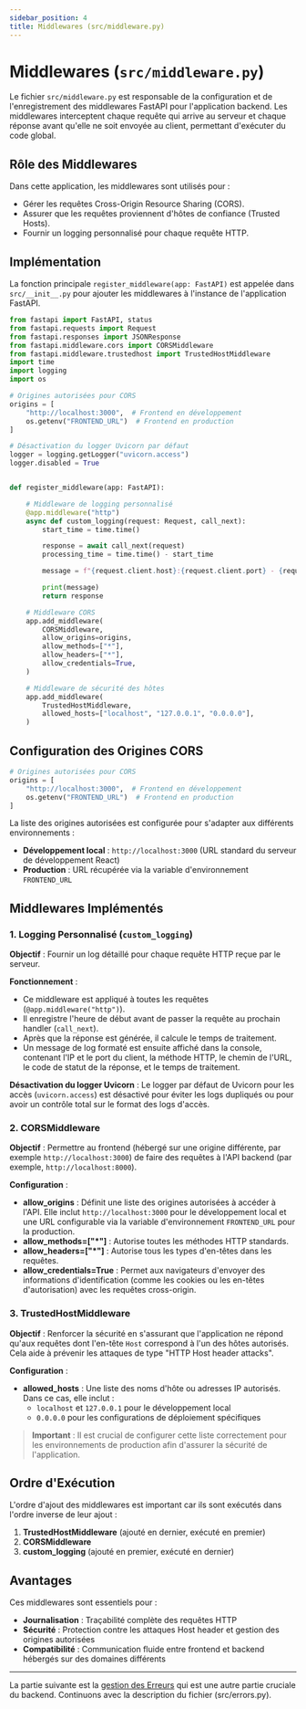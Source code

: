 ```yaml
---
sidebar_position: 4
title: Middlewares (src/middleware.py)
---
```


# Middlewares (`src/middleware.py`)

Le fichier `src/middleware.py` est responsable de la configuration et de l'enregistrement des middlewares FastAPI pour l'application backend. Les middlewares interceptent chaque requête qui arrive au serveur et chaque réponse avant qu'elle ne soit envoyée au client, permettant d'exécuter du code global.

## Rôle des Middlewares

Dans cette application, les middlewares sont utilisés pour :
* Gérer les requêtes Cross-Origin Resource Sharing (CORS).
* Assurer que les requêtes proviennent d'hôtes de confiance (Trusted Hosts).
* Fournir un logging personnalisé pour chaque requête HTTP.

## Implémentation

La fonction principale `register_middleware(app: FastAPI)` est appelée dans `src/__init__.py` pour ajouter les middlewares à l'instance de l'application FastAPI.

```python
from fastapi import FastAPI, status
from fastapi.requests import Request
from fastapi.responses import JSONResponse
from fastapi.middleware.cors import CORSMiddleware
from fastapi.middleware.trustedhost import TrustedHostMiddleware
import time
import logging
import os

# Origines autorisées pour CORS
origins = [
    "http://localhost:3000",  # Frontend en développement
    os.getenv("FRONTEND_URL")  # Frontend en production
]

# Désactivation du logger Uvicorn par défaut
logger = logging.getLogger("uvicorn.access")
logger.disabled = True


def register_middleware(app: FastAPI):

    # Middleware de logging personnalisé
    @app.middleware("http")
    async def custom_logging(request: Request, call_next):
        start_time = time.time()

        response = await call_next(request)
        processing_time = time.time() - start_time

        message = f"{request.client.host}:{request.client.port} - {request.method} - {request.url.path} - {response.status_code} completed after {processing_time}s"

        print(message)
        return response

    # Middleware CORS
    app.add_middleware(
        CORSMiddleware,
        allow_origins=origins,
        allow_methods=["*"],
        allow_headers=["*"],
        allow_credentials=True,
    )

    # Middleware de sécurité des hôtes
    app.add_middleware(
        TrustedHostMiddleware,
        allowed_hosts=["localhost", "127.0.0.1", "0.0.0.0"],
    )
```

## Configuration des Origines CORS

```python
# Origines autorisées pour CORS
origins = [
    "http://localhost:3000",  # Frontend en développement
    os.getenv("FRONTEND_URL")  # Frontend en production
]
```

La liste des origines autorisées est configurée pour s'adapter aux différents environnements :
- **Développement local** : `http://localhost:3000` (URL standard du serveur de développement React)
- **Production** : URL récupérée via la variable d'environnement `FRONTEND_URL`

## Middlewares Implémentés

### 1. Logging Personnalisé (`custom_logging`)

**Objectif** : Fournir un log détaillé pour chaque requête HTTP reçue par le serveur.

**Fonctionnement** :
- Ce middleware est appliqué à toutes les requêtes (`@app.middleware("http")`).
- Il enregistre l'heure de début avant de passer la requête au prochain handler (`call_next`).
- Après que la réponse est générée, il calcule le temps de traitement.
- Un message de log formaté est ensuite affiché dans la console, contenant l'IP et le port du client, la méthode HTTP, le chemin de l'URL, le code de statut de la réponse, et le temps de traitement.

**Désactivation du logger Uvicorn** : Le logger par défaut de Uvicorn pour les accès (`uvicorn.access`) est désactivé pour éviter les logs dupliqués ou pour avoir un contrôle total sur le format des logs d'accès.

### 2. CORSMiddleware

**Objectif** : Permettre au frontend (hébergé sur une origine différente, par exemple `http://localhost:3000`) de faire des requêtes à l'API backend (par exemple, `http://localhost:8000`).

**Configuration** :
- **allow_origins** : Définit une liste des origines autorisées à accéder à l'API. Elle inclut `http://localhost:3000` pour le développement local et une URL configurable via la variable d'environnement `FRONTEND_URL` pour la production.
- **allow_methods=["*"]** : Autorise toutes les méthodes HTTP standards.
- **allow_headers=["*"]** : Autorise tous les types d'en-têtes dans les requêtes.
- **allow_credentials=True** : Permet aux navigateurs d'envoyer des informations d'identification (comme les cookies ou les en-têtes d'autorisation) avec les requêtes cross-origin.

### 3. TrustedHostMiddleware

**Objectif** : Renforcer la sécurité en s'assurant que l'application ne répond qu'aux requêtes dont l'en-tête `Host` correspond à l'un des hôtes autorisés. Cela aide à prévenir les attaques de type "HTTP Host header attacks".

**Configuration** :
- **allowed_hosts** : Une liste des noms d'hôte ou adresses IP autorisés. Dans ce cas, elle inclut :
  - `localhost` et `127.0.0.1` pour le développement local
  - `0.0.0.0` pour les configurations de déploiement spécifiques

> **Important** : Il est crucial de configurer cette liste correctement pour les environnements de production afin d'assurer la sécurité de l'application.

## Ordre d'Exécution

L'ordre d'ajout des middlewares est important car ils sont exécutés dans l'ordre inverse de leur ajout :
1. **TrustedHostMiddleware** (ajouté en dernier, exécuté en premier)
2. **CORSMiddleware** 
3. **custom_logging** (ajouté en premier, exécuté en dernier)

## Avantages

Ces middlewares sont essentiels pour :
- **Journalisation** : Traçabilité complète des requêtes HTTP
- **Sécurité** : Protection contre les attaques Host header et gestion des origines autorisées
- **Compatibilité** : Communication fluide entre frontend et backend hébergés sur des domaines différents

---

La partie suivante est la [gestion des Erreurs](../backend/error-handling.md) qui est une autre partie cruciale du backend. Continuons avec la description du fichier (src/errors.py).